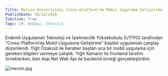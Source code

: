 ```yaml
---
Title: Mersin Üniversitesi Cross-platform’da Mobil Uygulama Geliştirme Çalıştayı
PublishDate: 10/12/2016
IsActive: True
Tags: C#, WebApi, Etkinlik
---
```



Erdemli Uygulamalı Teknoloji ve İşletmecilik Yüksekokulu (UTİYO) tarafından “Cross-Platform’da Mobil Uygulama Geliştirme” başlıklı uygulamalı çalıştay düzenlendi. Yiğit Özaksüt ile beraber baştan uca bir mobil uygulama için gereken bilgileri vermeye çalıştık. Yiğit Xamarin ile frontend tarafını örneklerken, ben Asp.Net Web Api ile backend örneği gerçekleştirdim.



![mersin.jpg](mersin.jpg)